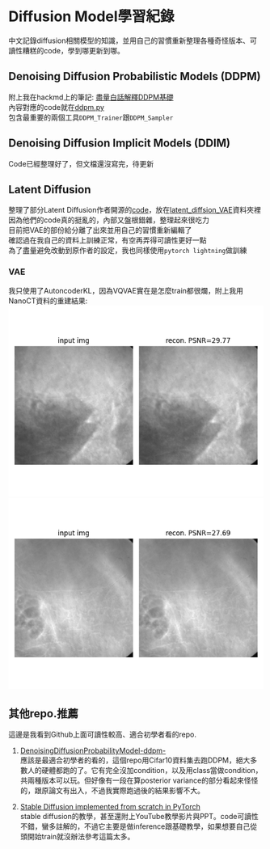 # Diffusion Model學習紀錄  

中文記錄diffusion相關模型的知識，並用自己的習慣重新整理各種奇怪版本、可讀性糟糕的code，學到哪更新到哪。

## Denoising Diffusion Probabilistic Models (DDPM)  

附上我在hackmd上的筆記: [盡量白話解釋DDPM基礎](https://hackmd.io/@jackson29/rkpmHlK6C)  
內容對應的code就在[ddpm.py](ddpm.py)  
包含最重要的兩個工具```DDPM_Trainer```跟```DDPM_Sampler```

## Denoising Diffusion Implicit Models (DDIM)  

Code已經整理好了，但文檔還沒寫完，待更新

## Latent Diffusion

整理了部分Latent Diffusion作者開源的[code](https://github.com/CompVis/latent-diffusion)，放在[latent_diffsion_VAE](latent_diffsion_VAE)資料夾裡  
因為他們的code真的挺亂的，內部又盤根錯雜，整理起來很吃力  
目前把VAE的部份給分離了出來並用自己的習慣重新編輯了  
確認過在我自己的資料上訓練正常，有空再弄得可讀性更好一點  
為了盡量避免改動到原作者的設定，我也同樣使用```pytorch lightning```做訓練

### VAE

我只使用了AutoncoderKL，因為VQVAE實在是怎麼train都很爛，附上我用NanoCT資料的重建結果:
![](figures/vae_result_1.png)
![](figures/vae_result_2.png)


## 其他repo.推薦  

這邊是我看到Github上面可讀性較高、適合初學者看的repo.

1. [DenoisingDiffusionProbabilityModel-ddpm-](https://github.com/zoubohao/DenoisingDiffusionProbabilityModel-ddpm-)<br>應該是最適合初學者的看的，這個repo用Cifar10資料集去跑DDPM，絕大多數人的硬體都跑的了。它有完全沒加condition，以及用class當做condition，共兩種版本可以玩。但好像有一段在算posterior variance的部分看起來怪怪的，跟原論文有出入，不過我實際跑過後的結果影響不大。

2. [Stable Diffusion implemented from scratch in PyTorch](https://github.com/hkproj/pytorch-stable-diffusion)<br>stable diffusion的教學，甚至還附上YouTube教學影片與PPT。code可讀性不錯，蠻多註解的，不過它主要是做inference跟基礎教學，如果想要自己從頭開始train就沒辦法參考這篇太多。
